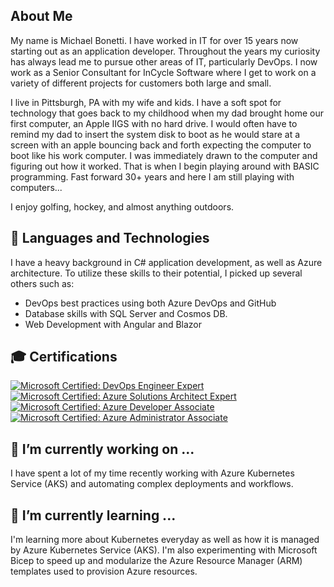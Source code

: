 ## About Me
My name is Michael Bonetti.  I have worked in IT for over 15 years now starting out as an application developer.  Throughout the years my curiosity has always lead me to pursue other areas of IT, particularly DevOps.  I now work as a Senior Consultant for InCycle Software where I get to work on a variety of different projects for customers both large and small.

I live in Pittsburgh, PA with my wife and kids.  I have a soft spot for technology that goes back to my childhood when my dad brought home our first computer, an Apple IIGS with no hard drive.  I would often have to remind my dad to insert the system disk to boot as he would stare at a screen with an apple bouncing back and forth expecting the computer to boot like his work computer.  I was immediately drawn to the computer and figuring out how it worked.  That is when I begin playing around with BASIC programming.  Fast forward 30+ years and here I am still playing with computers...

I enjoy golfing, hockey, and almost anything outdoors.

## 🔧 Languages and Technologies
I have a heavy background in C# application development, as well as Azure architecture.  To utilize these skills to their potential, I picked up several others such as:
* DevOps best practices using both Azure DevOps and GitHub
* Database skills with SQL Server and Cosmos DB.
* Web Development with Angular and Blazor

## 🎓 Certifications

[![Microsoft Certified: DevOps Engineer Expert](https://images.credly.com/size/150x150/images/c3ab66f8-5d59-4afa-a6c2-0ba30a1989ca/CERT-Expert-DevOps-Engineer-600x600.png)](https://www.credly.com/badges/2de8ddc9-5fe3-4df8-8221-347fb445ed95)
[![Microsoft Certified: Azure Solutions Architect Expert](https://images.credly.com/size/150x150/images/649069f9-27f1-4d2b-92bc-c674bc67bd02/azure-solutions-architect-expert-600x600.png)](https://www.credly.com/badges/b961fd99-d034-473e-986f-da3eded2e077)
[![Microsoft Certified: Azure Developer Associate](https://images.credly.com/size/150x150/images/92e0618b-8002-4868-9e88-794a33aeb3b5/azure-developer-associate-600x600.png)](https://www.credly.com/badges/679a7e79-03c0-42bc-9064-c8683eac1a06)
[![Microsoft Certified: Azure Administrator Associate](https://images.credly.com/size/150x150/images/35d18649-95c6-4c78-b07a-cfc1362318f3/azure-administrator-associate.png)](https://www.credly.com/badges/eedf68f6-173f-4486-93e5-11789a6eee85)

## 🔭 I’m currently working on ...
I have spent a lot of my time recently working with Azure Kubernetes Service (AKS) and automating complex deployments and workflows.
## 🌱 I’m currently learning ...
I'm learning more about Kubernetes everyday as well as how it is managed by Azure Kubernetes Service (AKS).  I'm also experimenting with Microsoft Bicep to speed up and modularize the Azure Resource Manager (ARM) templates used to provision Azure resources.



<!--
- 🔭 I’m currently working on ...
- 🌱 I’m currently learning ...
- 👯 I’m looking to collaborate on ...
- 🤔 I’m looking for help with ...
- 💬 Ask me about ...
- 📫 How to reach me: ...
- 😄 Pronouns: ...
- ⚡ Fun fact: ...
-->
